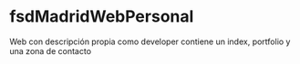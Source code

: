 # fsdMadridWebPersonal

Web con descripción propia como developer
contiene un index, portfolio y una zona de contacto
